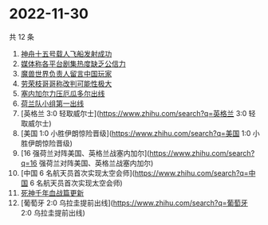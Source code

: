 # 2022-11-30

共 12 条

<!-- BEGIN -->
<!-- 最后更新时间 Wed Nov 30 2022 14:13:15 GMT+0800 (China Standard Time) -->

1. [神舟十五号载人飞船发射成功](https://www.zhihu.com/search?q=神舟十五号载人飞船发射成功)
1. [媒体称各平台剧集热度缺乏公信力](https://www.zhihu.com/search?q=媒体称各平台剧集热度缺乏公信力)
1. [魔兽世界负责人留言中国玩家](https://www.zhihu.com/search?q=魔兽世界负责人留言中国玩家)
1. [劳荣枝哥哥称改判可能性极大](https://www.zhihu.com/search?q=劳荣枝哥哥称改判可能性极大)
1. [塞内加尔力压厄瓜多尔出线](https://www.zhihu.com/search?q=塞内加尔力压厄瓜多尔出线)
1. [荷兰队小组第一出线](https://www.zhihu.com/search?q=荷兰队小组第一出线)
1. [英格兰 3:0 轻取威尔士](https://www.zhihu.com/search?q=英格兰 3:0 轻取威尔士)
1. [美国 1:0 小胜伊朗惊险晋级](https://www.zhihu.com/search?q=美国 1:0 小胜伊朗惊险晋级)
1. [16 强荷兰对阵美国、英格兰战塞内加尔](https://www.zhihu.com/search?q=16 强荷兰对阵美国、英格兰战塞内加尔)
1. [中国 6 名航天员首次实现太空会师](https://www.zhihu.com/search?q=中国 6 名航天员首次实现太空会师)
1. [死神千年血战篇更新](https://www.zhihu.com/search?q=死神千年血战篇更新)
1. [葡萄牙 2:0 乌拉圭提前出线](https://www.zhihu.com/search?q=葡萄牙 2:0 乌拉圭提前出线)

<!-- END -->
